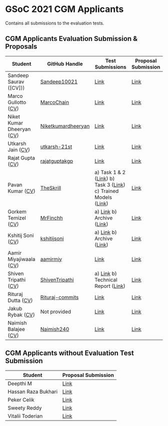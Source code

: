 # GSoC 2021 CGM Applicants
Contains all submissions to the evaluation tests.

## CGM Applicants Evaluation Submission & Proposals

| Student                 | GitHub Handle                                               | Test Submissions                                                           | Proposal Submission |
| ----------------------- | ----------------------------------------------------------- | -------------------------------------------------------------------------- | ------------------- |
| Sandeep Saurav ([CV]))| [Sandeep10021](https://github.com/Sandeep10021)             | [Link](https://github.com/Sandeep10021/ML4SCI_GSoC)| [Link](https://github.com/Shra1-25/CGM-GSoC2021/blob/main/CGM/Archive/Proposals/CGM_SandeepSaurav_5879847705903104_1618317156_CGM-_GSoc_Proposal.pdf)|
| Marco Gullotto ([CV](https://github.com/ML4SCI/GSoC_Solutions/blob/main/CGM/Archive/CV/marco_gullotto_cv.pdf))| [MarcoChain](https://github.com/MarcoChain)                 | [Link](https://github.com/MarcoChain/ML4-Dimensionality-Reduction)| [Link](https://github.com/Shra1-25/CGM-GSoC2021/blob/main/CGM/Archive/Proposals/CGM_Marco_Gullotto_5800078553382912_1618326528_Proposal_GSoC.pdf)|
| Niket Kumar Dheeryan ([CV](https://github.com/Shra1-25/CGM-GSoC2021/blob/main/CGM/Archive/CV/niket_kumar_dheeryan_cv.pdf))| [Niketkumardheeryan](https://github.com/Niketkumardheeryan) | [Link](https://github.com/Niketkumardheeryan/Dimensionality-Reduction-Evalution-Test)| [Link](https://github.com/ML4SCI/GSoC_Solutions/blob/main/CGM/Archive/Proposals/CGM_NIket_Dheerya_5518596396023808_1618299541_n.pdf)|
| Utkarsh Jain ([CV](https://github.com/ML4SCI/GSoC_Solutions/blob/main/CGM/Archive/CV/utkarsh_jain_cv.pdf))| [utkarsh-21st](https://github.com/utkarsh-21st)             | [Link](https://github.com/utkarsh-21st/CGM_GSOC)|[Link](https://github.com/ML4SCI/GSoC_Solutions/blob/main/CGM/Archive/Proposals/CGM_Utkarsh_Jain_4857157826117632_1618335896_proposal_CGM.pdf)|
| Rajat Gupta ([CV](https://github.com/ML4SCI/GSoC_Solutions/blob/main/CGM/Archive/CV/rajat_gupta_cv.pdf))| [rajatguptakgp](https://github.com/rajatguptakgp)           | [Link](https://github.com/rajatguptakgp/gsoc21_cgm)|[Link](https://github.com/ML4SCI/GSoC_Solutions/blob/main/CGM/Archive/Proposals/CGM_NMR_Rajat_Gupta_NA_5395227268874240_1618330995_Proposal_-_CGM_NMR_-_Rajat_Gupta.pdf)|
| Pavan Kumar ([CV](https://github.com/ML4SCI/GSoC_Solutions/blob/main/CGM/Archive/CV/pavan_kumar_cv.pdf))| [TheSkrill](https://www.github.com/TheSkrill)               | a) Task 1 & 2 ([Link](https://colab.research.google.com/drive/1PNTq1gEH1fa29EV_J2QqzXw28e_adqLN?usp=sharing))  b) Task 3 ([Link](https://colab.research.google.com/drive/14Gy5KkivFU77hkLy6wmZeYoXwR-Q7EpJ?usp=sharing))  c) Trained Models ([Link](https://drive.google.com/drive/folders/1CXBaQVIkam05qUsj7-EKyAJM3WHwRToJ?usp=sharing))|[Link](https://github.com/ML4SCI/GSoC_Solutions/blob/main/CGM/Archive/Proposals/CGM_PavanKumarTurlapati_5766328431935488_1618336560_GSoC_Proposal_CGM_-_2021.pdf)|
| Gorkem Temizel ([CV](https://github.com/ML4SCI/GSoC_Solutions/blob/main/CGM/Archive/CV/gorkem_temizel_cv.pdf))| [MrFinchh](https://github.com/MrFinchh)                     | a) [Link](https://github.com/MrFinchh/GSoC-ML4SCI-Eval-Task) b) Archive ([Link](https://github.com/ML4SCI/GSoC_Solutions/tree/main/CGM/Archive/Submission_archives/Gorkem%20Temizel))|[Link](https://github.com/ML4SCI/GSoC_Solutions/blob/main/CGM/Archive/Proposals/CGM_Gorkem_Temizell_6188500380024832_1618316266_Proposal.pdf) |
| Kshitij Soni ([CV](https://github.com/ML4SCI/GSoC_Solutions/blob/main/CGM/Archive/CV/kshitij_soni_cv.pdf))| [kshitijsoni](https://github.com/kshitijsoni)               | a) [Link](https://github.com/kshitijsoni/GSOC-21) b) Archive ([Link](https://github.com/ML4SCI/GSoC_Solutions/tree/main/CGM/Archive/Submission_archives/Kshitij%20Soni))|[Link](https://github.com/ML4SCI/GSoC_Solutions/blob/main/CGM/Archive/Proposals/CGM_Kshitij%20Soni_6668308692074496_1618333421_GSOC21.pdf)|
| Aamir Miyajiwaala ([CV](https://github.com/ML4SCI/GSoC_Solutions/blob/main/CGM/Archive/CV/aamir_miyajiwala_cv.pdf))| [aamirmiy](https://github.com/aamirmiy)                     | [Link](https://github.com/aamirmiy/GSOC21)|[Link](https://github.com/ML4SCI/GSoC_Solutions/blob/main/CGM/Archive/Proposals/CGM_Aamir_Miyajiwala_6130143770181632_1618333539_Dimensionality_reduction_to_study_CGM.pdf)|
| Shiven Tripathi ([CV](https://github.com/ML4SCI/GSoC_Solutions/blob/main/CGM/Archive/CV/shiven_tripathi_cv.pdf))| [ShivenTripathi](https://github.com/ShivenTripathi)         | a) [Link](https://drive.google.com/drive/folders/1f8qW3uE-O-YoQHK0CWj9tfuEanH_JZZO?usp=gmail) b) Technical Report ([Link](https://github.com/ML4SCI/GSoC_Solutions/blob/main/CGM/Archive/Submission_archives/Shiven%20Tripathi/CGM_Technical_Report.pdf))|[Link](https://github.com/ML4SCI/GSoC_Solutions/blob/main/CGM/Archive/Proposals/CGM_Shiven_Tripathi_6367546887897088_1618336448_GSoC_.pdf)|
| Rituraj Dutta ([CV](https://github.com/ML4SCI/GSoC_Solutions/blob/main/CGM/Archive/CV/rituraj_dutta_cv.pdf))| [Rituraj-commits](https://github.com/Rituraj-commits)       | [Link](https://drive.google.com/drive/folders/1eWTJNOteFCHg0m46uFGPt1Z_t6GZSibI?usp=sharing)|[Link](https://github.com/ML4SCI/GSoC_Solutions/blob/main/CGM/Archive/Proposals/CGM_Rituraj_Dutta_4653861639290880_1618334108_CGM_Proposal.pdf)|
| Jakub Rybak ([CV](https://github.com/ML4SCI/GSoC_Solutions/blob/main/CGM/Archive/CV/jakub_rybak_cv.pdf))| Not provided[]()|[Link](https://drive.google.com/drive/folders/1dFOA40A7dcWP4JdvcAgK0Bpni4gsc8x-?usp=sharing)|[Link](https://github.com/ML4SCI/GSoC_Solutions/blob/main/CGM/Archive/Proposals/CGM_Jakub_Rybak_6397757880795136_1618327442_Dimensionality_Reduction_for_Studying_Diffuse_Circumgalactic_Medium.pdf)|
| Naimish Balajee ([CV]())|[Naimish240](https://github.com/Naimish240)|[Link](https://github.com/Naimish240/GSoC21-ML4SCI)|[Link](https://github.com/ML4SCI/GSoC_Solutions/blob/main/CGM/Archive/Proposals/CGM_Naimish_Mani_B_5188777485533184_1618293455_CGM_Proposal_Naimish.pdf)|

## CGM Applicants without Evaluation Test Submission
| Student                 |  Proposal Submission |
| ----------------------- |  ------------------- |
| Deepthi M   | [Link](https://github.com/ML4SCI/GSoC_Solutions/blob/main/CGM/Archive/Proposals/CGM_DeepthiM_5422780373270528_1618325406_ml4sci.pdf)|
| Hassan Raza Bukhari           | [Link](https://github.com/ML4SCI/GSoC_Solutions/blob/main/CGM/Archive/Proposals/CGM_Hassan_Raza_Bukhari_5357546598039552_1618238584_GSOC_proposal_Dimensionality_Reduction.pdf)|
| Peker Celik            | [Link](https://github.com/ML4SCI/GSoC_Solutions/blob/main/CGM/Archive/Proposals/CGM_Peker_Celik_NA_5246502382862336_1618333216_Peker_Celik_ML4SCI_Proposal.pdf)|
| Sweety Reddy            | [Link](https://github.com/ML4SCI/GSoC_Solutions/blob/main/CGM/Archive/Proposals/CGM_Sweety_Reddy_4640094591385600_1618329279_Sweety_Reddy___Gsoc__Project_proposal.pdf)    |
| Vitalii Toderian | [Link](https://github.com/ML4SCI/GSoC_Solutions/blob/main/CGM/Archive/Proposals/CGM_Vitalii_Toderian_6673458827624448_1618336107_CGM_GSOC_Proposal.pdf)|

